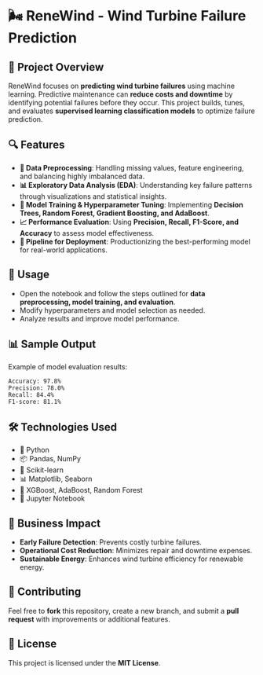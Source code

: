 # 🌬️ ReneWind - Wind Turbine Failure Prediction

## 📌 Project Overview
ReneWind focuses on **predicting wind turbine failures** using machine learning. Predictive maintenance can **reduce costs and downtime** by identifying potential failures before they occur. This project builds, tunes, and evaluates **supervised learning classification models** to optimize failure prediction.

## 🔍 Features
- **🧹 Data Preprocessing**: Handling missing values, feature engineering, and balancing highly imbalanced data.
- **📊 Exploratory Data Analysis (EDA)**: Understanding key failure patterns through visualizations and statistical insights.
- **🤖 Model Training & Hyperparameter Tuning**: Implementing **Decision Trees, Random Forest, Gradient Boosting, and AdaBoost**.
- **📈 Performance Evaluation**: Using **Precision, Recall, F1-Score, and Accuracy** to assess model effectiveness.
- **🚀 Pipeline for Deployment**: Productionizing the best-performing model for real-world applications.

## 🚀 Usage
- Open the notebook and follow the steps outlined for **data preprocessing, model training, and evaluation**.
- Modify hyperparameters and model selection as needed.
- Analyze results and improve model performance.

## 📊 Sample Output
Example of model evaluation results:
```
Accuracy: 97.8%
Precision: 78.0%
Recall: 84.4%
F1-score: 81.1%
```

## 🛠 Technologies Used
- 🐍 Python
- 📦 Pandas, NumPy
- 🤖 Scikit-learn
- 📊 Matplotlib, Seaborn
- 🚀 XGBoost, AdaBoost, Random Forest
- 📝 Jupyter Notebook

## 🎯 Business Impact
- **Early Failure Detection**: Prevents costly turbine failures.
- **Operational Cost Reduction**: Minimizes repair and downtime expenses.
- **Sustainable Energy**: Enhances wind turbine efficiency for renewable energy.

## 🤝 Contributing
Feel free to **fork** this repository, create a new branch, and submit a **pull request** with improvements or additional features.

## 📜 License
This project is licensed under the **MIT License**.

